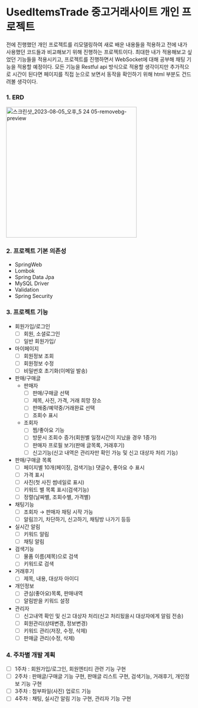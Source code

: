 # UsedItemsTrade 중고거래사이트 개인 프로젝트

전에 진행했던 개인 프로젝트를 리모델링하여 새로 배운 내용들을 적용하고 전에 내가 사용했던 코드들과 비교해보기 위해 진행하는 프로젝트이다.
최대한 내가 적용해보고 싶었던 기능들을 적용시키고, 프로젝트를 진행하면서 WebSocket에 대해 공부해 채팅 기능을 적용할 예정이다.
모든 기능을 Restful api 방식으로 적용할 생각이지만 추가적으로 시간이 된다면 페이지를 직접 눈으로 보면서 동작을 확인하기 위해 html 부분도 건드려볼 생각이다.

### 1. ERD
<img width="353" alt="스크린샷_2023-08-05_오후_5 24 05-removebg-preview" src="https://github.com/honee8583/UsedItemsTrade/assets/93666531/470eed2d-b276-478a-b7a4-f81d66cd65b3">

### 2. 프로젝트 기본 의존성
- SpringWeb
- Lombok
- Spring Data Jpa
- MySQL Driver
- Validation
- Spring Security

### 3. 프로젝트 기능
- 회원가입/로그인
  - [ ] 회원, 소셜로그인
  - [ ] 일반 회원가입/
- 마이페이지
  - [ ] 회원정보 조회
  - [ ] 회원정보 수정
  - [ ] 비밀번호 초기화(이메일 발송)
- 판매/구매글
  - 판매자
      - [ ] 판매/구매글 선택
      - [ ] 제목, 사진, 가격, 거래 희망 장소
      - [ ] 판매중/예약중/거래완료 선택
      - [ ] 조회수 표시
  - 조회자
      - [ ] 찜/좋아요 기능
      - [ ] 방문시 조회수 증가(회원별 일정시간이 지났을 경우 1증가)
      - [ ] 판매자 프로필 보기(판매 글목록, 거래후기)
      - [ ] 신고기능(신고 내역은 관리자만 확인 가능 및 신고 대상자 처리 기능)
- 판매/구매글 목록
  - [ ] 페이지별 10개(페이징, 검색기능)
  댓글수, 좋아요 수 표시
  - [ ] 가격 표시
  - [ ] 사진(첫 사진 썸네일로 표시)
  - [ ] 키워드 별 목록 표시(검색기능)
  - [ ] 정렬(날짜별, 조회수별, 가격별)
- 채팅기능
  - [ ] 조회자 → 판매자 채팅 시작 가능
  - [ ] 알림끄기, 차단하기, 신고하기, 채팅방 나가기 등등
- 실시간 알림
  - [ ] 키워드 알림 
  - [ ] 채팅 알림
- 검색기능
  - [ ] 물품 이름(제목)으로 검색
  - [ ] 키워드로 검색
- 거래후기
  - [ ] 제목, 내용, 대상자 아이디
- 개인정보
  - [ ] 관심(좋아요)목록, 판매내역
  - [ ] 알림받을 키워드 설정
- 관리자
  - [ ] 신고내역 확인 및 신고 대상자 처리(신고 처리됬을시 대상자에게 알림 전송)
  - [ ] 회원관리(상태변경, 정보변경)
  - [ ] 키워드 관리(저장, 수정, 삭제)
  - [ ] 판매글 관리(수정, 삭제)

 ### 4. 주차별 개발 계획
 - [ ] 1주차 : 회원가입/로그인, 회원엔티티 관련 기능 구현
 - [ ] 2주차 : 판매글/구매글 기능 구현, 판매글 리스트 구현, 검색기능, 거래후기, 개인정보 기능 구현
 - [ ] 3주차 : 첨부파일(사진) 업로드 기능
 - [ ] 4주차 : 채팅, 실시간 알림 기능 구현, 관리자 기능 구현
